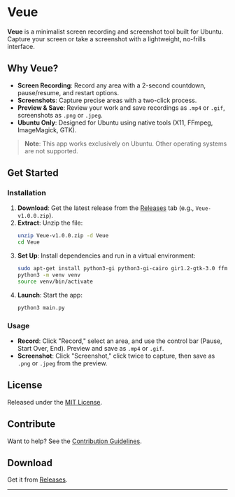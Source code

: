 # Veue

**Veue** is a minimalist screen recording and screenshot tool built for Ubuntu. Capture your screen or take a screenshot with a lightweight, no-frills interface.

## Why Veue?
- **Screen Recording**: Record any area with a 2-second countdown, pause/resume, and restart options.
- **Screenshots**: Capture precise areas with a two-click process.
- **Preview & Save**: Review your work and save recordings as `.mp4` or `.gif`, screenshots as `.png` or `.jpeg`.
- **Ubuntu Only**: Designed for Ubuntu using native tools (X11, FFmpeg, ImageMagick, GTK).

> **Note**: This app works exclusively on Ubuntu. Other operating systems are not supported.

## Get Started

### Installation
1. **Download**: Get the latest release from the [Releases](https://github.com/2dghost/Veue/releases) tab (e.g., `Veue-v1.0.0.zip`).
2. **Extract**: Unzip the file:
   ```bash
   unzip Veue-v1.0.0.zip -d Veue
   cd Veue
   ```
3. **Set Up**: Install dependencies and run in a virtual environment:
   ```bash
   sudo apt-get install python3-gi python3-gi-cairo gir1.2-gtk-3.0 ffmpeg imagemagick
   python3 -m venv venv
   source venv/bin/activate
   ```
4. **Launch**: Start the app:
   ```bash
   python3 main.py
   ```

### Usage
- **Record**: Click "Record," select an area, and use the control bar (Pause, Start Over, End). Preview and save as `.mp4` or `.gif`.
- **Screenshot**: Click "Screenshot," click twice to capture, then save as `.png` or `.jpeg` from the preview.

## License
Released under the [MIT License](LICENSE).

## Contribute
Want to help? See the [Contribution Guidelines](CONTRIBUTING.md).

## Download
Get it from [Releases](https://github.com/2dghost/Veue/releases).

---
